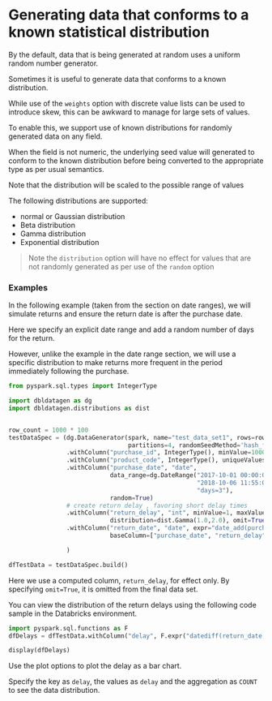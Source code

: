 # Generating data that conforms to a known statistical distribution

By the default, data that is being generated at random uses a uniform random number generator. 

Sometimes it is useful to generate data that conforms to a known distribution. 

While use of the `weights` option with discrete value lists can be used to introduce skew, 
this can be awkward to manage for large sets of values.

To enable this, we support use of known distributions for randomly generated data on any field.

When the field is not numeric, the underlying seed value will generated to conform to the 
known distribution before being converted 
to the appropriate type as per usual semantics. 

Note that the distribution will be scaled to the possible range of values

The following distributions are supported:
- normal or Gaussian distribution
- Beta distribution
- Gamma distribution
- Exponential distribution

> Note the `distribution` option will have no effect for values that are not randomly generated as
> per use of the `random` option

### Examples 

In the following example (taken from the section on date ranges), we will simulate returns and 
ensure the return date is after the purchase date.

Here we specify an explicit date range and add a random number of days for the return.

However, unlike the example in the date range section, we will use a specific distribution to 
make returns more frequent in the period immediately following the purchase.

```python 
from pyspark.sql.types import IntegerType

import dbldatagen as dg
import dbldatagen.distributions as dist


row_count = 1000 * 100
testDataSpec = (dg.DataGenerator(spark, name="test_data_set1", rows=row_count,
                                 partitions=4, randomSeedMethod='hash_fieldname')
                .withColumn("purchase_id", IntegerType(), minValue=1000000, maxValue=2000000)
                .withColumn("product_code", IntegerType(), uniqueValues=10000, random=True)
                .withColumn("purchase_date", "date",
                            data_range=dg.DateRange("2017-10-01 00:00:00",
                                                    "2018-10-06 11:55:00",
                                                    "days=3"),
                            random=True)
                # create return delay , favoring short delay times
                .withColumn("return_delay", "int", minValue=1, maxValue=100, random=True, 
                            distribution=dist.Gamma(1.0,2.0), omit=True)
                .withColumn("return_date", "date", expr="date_add(purchase_date, return_delay)", 
                            baseColumn=["purchase_date", "return_delay"])

                )

dfTestData = testDataSpec.build()
```

Here we use a computed column, `return_delay`, for effect only. By specifying `omit=True`, 
it is omitted from the final data set.

You can view the distribution of the return delays using the following code sample in the Databricks 
environment.

```python 
import pyspark.sql.functions as F
dfDelays = dfTestData.withColumn("delay", F.expr("datediff(return_date, purchase_date)"))

display(dfDelays)
```

Use the plot options to plot the delay as a bar chart.

Specify the key as `delay`, the values as `delay` and the aggregation as `COUNT` to see the data 
distribution.

